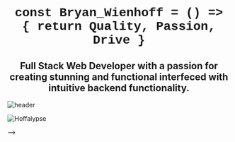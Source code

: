 <h1 align="center" style="font-family: 'Courier New', monospace;">const Bryan_Wienhoff = () => { return Quality, Passion, Drive }</h1>

<h2 align="center">Full Stack Web Developer with a passion for creating stunning and functional interfeced with intuitive backend functionality. </h2>

![header](https://www.shutterstock.com/image-vector/excellence-banner-10-web-icons-260nw-1304197930.jpg)

<p align="left"> <img src="https://komarev.com/ghpvc/?username=zzangu0215&label=Profile%20views&color=0e75b6&style=flat" alt="Hoffalypse" /> </p>

<!-- - 👨‍💻 All of my projects are available at [**PORTFOLIO**](https://zzangu0215.github.io/portfolio-v3/)

- 🔭 I’m currently working on [**JOBBEE Project**](https://github.com/zzangu0215/jobbee), [**UCSD Kojobs**](https://github.com/zzangu0215/ucsd-kojobs)

- ⚡ The powerful projects from me.

  - **Group Projects**: [**JOBBEE Project**](https://github.com/zzangu0215/jobbee), [**MyKNL Project**](https://github.com/zzangu0215/myknl),  [**FANTOM**](https://github.com/zzangu0215/fantom)
  - **Personal Projects**: [**Book Search Engine**](https://github.com/zzangu0215/book-search-engine), [**Employee Tracker**](https://github.com/zzangu0215/employee-tracker), [**Team Profile Generator**](https://github.com/zzangu0215/Team-Profile-Generator), [**E-Commerce Backend**](https://github.com/zzangu0215/e-commerce-backend), [**Workout Tracker**](https://github.com/zzangu0215/workout-tracker)
  - **Gist**: [**Regex Tutorial**](https://gist.github.com/zzangu0215)
  - **Tutorial**: [**Contact Form Tutorial**](https://github.com/zzangu0215/contact-form-tutorial)
  - [**Shell Script Shortcuts**](https://github.com/zzangu0215/shell-shortcuts)

- 🌱 I’m currently studying [**Algorithm Practice**](https://github.com/zzangu0215/algorithm-practice), and **Ruby on Rails** 

- 📫 How to reach me: **tajo0215@gmail.com**

- ⚡ Fun fact ? **I think I am a cool pet owner.**

<h2 align="center">Specialized In</h2>
<h3 align="center">Programming Languages</h3>
<p align="center">
  <a href="https://www.cprogramming.com/" target="_blank" rel="noreferrer"><img class="mb-4 mr-4 h-6 w-6 sm:h-10 sm:w-10" src="https://raw.githubusercontent.com/devicons/devicon/master/icons/c/c-original.svg" alt="c" width="40" height="40"></a> &nbsp
  <a href="https://www.w3schools.com/cpp/" target="_blank" rel="noreferrer"><img class="mb-4 mr-4 h-6 w-6 sm:h-10 sm:w-10" src="https://raw.githubusercontent.com/devicons/devicon/master/icons/cplusplus/cplusplus-original.svg" alt="cplusplus" width="40" height="40"></a> &nbsp
  <a href="https://developer.mozilla.org/en-US/docs/Web/JavaScript" target="_blank" rel="noreferrer"><img class="mb-4 mr-4 h-6 w-6 sm:h-10 sm:w-10" src="https://raw.githubusercontent.com/devicons/devicon/master/icons/javascript/javascript-original.svg" alt="javascript" width="40" height="40"></a> &nbsp
  <a href="https://www.python.org" target="_blank" rel="noreferrer"><img class="mb-4 mr-4 h-6 w-6 sm:h-10 sm:w-10" src="https://raw.githubusercontent.com/devicons/devicon/master/icons/python/python-original.svg" alt="python" width="40" height="40"></a> &nbsp
  <a href="https://www.typescriptlang.org/" target="_blank" rel="noreferrer"><img class="mb-4 mr-4 h-6 w-6 sm:h-10 sm:w-10" src="https://raw.githubusercontent.com/devicons/devicon/master/icons/typescript/typescript-original.svg" alt="typescript" width="40" height="40"></a> &nbsp
  <a href="https://www.java.com" target="_blank" rel="noreferrer"><img class="mb-4 mr-4 h-6 w-6 sm:h-10 sm:w-10" src="https://raw.githubusercontent.com/devicons/devicon/master/icons/java/java-original.svg" alt="java" width="40" height="40"></a>
</p>
<h3 align="center">Front End Development</h3>
<p align="center">
  <a href="https://vuejs.org/" target="_blank" rel="noreferrer"><img class="mb-4 mr-4 h-6 w-6 sm:h-10 sm:w-10" src="https://raw.githubusercontent.com/devicons/devicon/master/icons/vuejs/vuejs-original-wordmark.svg" alt="vuejs" width="40" height="40"></a> &nbsp
  <a href="https://reactjs.org/" target="_blank" rel="noreferrer"><img class="mb-4 mr-4 h-6 w-6 sm:h-10 sm:w-10" src="https://raw.githubusercontent.com/devicons/devicon/master/icons/react/react-original-wordmark.svg" alt="react" width="40" height="40"></a> &nbsp
  <a href="https://getbootstrap.com" target="_blank" rel="noreferrer"><img class="mb-4 mr-4 h-6 w-6 sm:h-10 sm:w-10" src="https://raw.githubusercontent.com/devicons/devicon/master/icons/bootstrap/bootstrap-plain-wordmark.svg" alt="bootstrap" width="40" height="40"></a> &nbsp
  <a href="https://www.w3schools.com/css/" target="_blank" rel="noreferrer"><img class="mb-4 mr-4 h-6 w-6 sm:h-10 sm:w-10" src="https://raw.githubusercontent.com/devicons/devicon/master/icons/css3/css3-original-wordmark.svg" alt="css3" width="40" height="40"></a> &nbsp
  <a href="https://www.w3.org/html/" target="_blank" rel="noreferrer"><img class="mb-4 mr-4 h-6 w-6 sm:h-10 sm:w-10" src="https://raw.githubusercontent.com/devicons/devicon/master/icons/html5/html5-original-wordmark.svg" alt="html5" width="40" height="40"></a> &nbsp
  <a href="https://sass-lang.com" target="_blank" rel="noreferrer"><img class="mb-4 mr-4 h-6 w-6 sm:h-10 sm:w-10" src="https://raw.githubusercontent.com/devicons/devicon/master/icons/sass/sass-original.svg" alt="sass" width="40" height="40"></a> &nbsp
  <a href="https://redux.js.org" target="_blank" rel="noreferrer"><img class="mb-4 mr-4 h-6 w-6 sm:h-10 sm:w-10" src="https://raw.githubusercontent.com/devicons/devicon/master/icons/redux/redux-original.svg" alt="redux" width="40" height="40"></a> &nbsp
  <a href="https://tailwindcss.com/" target="_blank" rel="noreferrer"><img class="mb-4 mr-4 h-6 w-6 sm:h-10 sm:w-10" src="https://www.vectorlogo.zone/logos/tailwindcss/tailwindcss-icon.svg" alt="tailwind" width="40" height="40"></a>
  <a href="https://babeljs.io/" target="_blank" rel="noreferrer"><img class="mb-4 mr-4 h-6 w-6 sm:h-10 sm:w-10" src="https://www.vectorlogo.zone/logos/babeljs/babeljs-icon.svg" alt="babel" width="40" height="40"></a>
</p>
<h3 align="center">Back End Development</h3>
<p align="center">
  <a href="https://nodejs.org" target="_blank" rel="noreferrer"><img class="mb-4 mr-4 h-6 w-6 sm:h-10 sm:w-10" src="https://raw.githubusercontent.com/devicons/devicon/master/icons/nodejs/nodejs-original-wordmark.svg" alt="nodejs" width="40" height="40"></a> &nbsp
  <a href="https://expressjs.com" target="_blank" rel="noreferrer"><img class="mb-4 mr-4 h-6 w-6 sm:h-10 sm:w-10" src="https://raw.githubusercontent.com/devicons/devicon/master/icons/express/express-original-wordmark.svg" alt="express" width="40" height="40"></a> &nbsp
  <a href="https://graphql.org" target="_blank" rel="noreferrer"><img class="mb-4 mr-4 h-6 w-6 sm:h-10 sm:w-10" src="https://www.vectorlogo.zone/logos/graphql/graphql-icon.svg" alt="graphql" width="40" height="40"></a>
</p>
<h3 align="center">Database</h3>
<p align="center">
  <a href="https://www.mongodb.com/" target="_blank" rel="noreferrer"><img class="mb-4 mr-4 h-6 w-6 sm:h-10 sm:w-10" src="https://raw.githubusercontent.com/devicons/devicon/master/icons/mongodb/mongodb-original-wordmark.svg" alt="mongodb" width="40" height="40"></a> &nbsp
  <a href="https://www.mysql.com/" target="_blank" rel="noreferrer"><img class="mb-4 mr-4 h-6 w-6 sm:h-10 sm:w-10" src="https://raw.githubusercontent.com/devicons/devicon/master/icons/mysql/mysql-original-wordmark.svg" alt="mysql" width="40" height="40"></a>
</p>
<h3 align="center">Data Visualization</h3>
<p align="center">
  <a href="https://www.chartjs.org" target="_blank" rel="noreferrer"><img class="mb-4 mr-4 h-6 w-6 sm:h-10 sm:w-10" src="https://www.chartjs.org/media/logo-title.svg" alt="chartjs" width="40" height="40"></a>
</p>
<h3 align="center">Devops</h3>
<p align="center">
  <a href="https://aws.amazon.com" target="_blank" rel="noreferrer"><img class="mb-4 mr-4 h-6 w-6 sm:h-10 sm:w-10" src="https://raw.githubusercontent.com/devicons/devicon/master/icons/amazonwebservices/amazonwebservices-original-wordmark.svg" alt="aws" width="40" height="40"></a> &nbsp
  <a href="https://www.docker.com/" target="_blank" rel="noreferrer"><img class="mb-4 mr-4 h-6 w-6 sm:h-10 sm:w-10" src="https://raw.githubusercontent.com/devicons/devicon/master/icons/docker/docker-original-wordmark.svg" alt="docker" width="40" height="40"></a> &nbsp
  <a href="https://www.gnu.org/software/bash/" target="_blank" rel="noreferrer"><img class="mb-4 mr-4 h-6 w-6 sm:h-10 sm:w-10" src="https://www.vectorlogo.zone/logos/gnu_bash/gnu_bash-icon.svg" alt="bash" width="40" height="40"></a>
</p>
<h3 align="center">Testing</h3>
<p align="center">
  <a href="https://jestjs.io" target="_blank" rel="noreferrer"><img class="mb-4 mr-4 h-6 w-6 sm:h-10 sm:w-10" src="https://www.vectorlogo.zone/logos/jestjsio/jestjsio-icon.svg" alt="jest" width="40" height="40"></a>
</p>
<h3 align="center">Machine Learning</h3>
<p align="center">
  <a href="https://opencv.org/" target="_blank" rel="noreferrer"><img class="mb-4 mr-4 h-6 w-6 sm:h-10 sm:w-10" src="https://www.vectorlogo.zone/logos/opencv/opencv-icon.svg" alt="opencv" width="40" height="40"></a>
</p>
<h3 align="center">Other</h3>
<p align="center">
  <a href="https://www.arduino.cc/" target="_blank" rel="noreferrer"> <img src="https://cdn.worldvectorlogo.com/logos/arduino-1.svg" alt="arduino" width="40" height="40"/> </a> &nbsp
  <a href="https://git-scm.com/" target="_blank" rel="noreferrer"><img class="mb-4 mr-4 h-6 w-6 sm:h-10 sm:w-10" src="https://www.vectorlogo.zone/logos/git-scm/git-scm-icon.svg" alt="git" width="40" height="40"></a>
</p>
   
<h2 align="center">Connect with me:</h3>
<p align="center">
<a href="https://codepen.io/tajo0215" target="blank"><img align="center" src="https://raw.githubusercontent.com/rahuldkjain/github-profile-readme-generator/master/src/images/icons/Social/codepen.svg" alt="tajo0215" height="30" width="40" /></a>
<a href="https://linkedin.com/in/junnyzzangu" target="blank"><img align="center" src="https://raw.githubusercontent.com/rahuldkjain/github-profile-readme-generator/master/src/images/icons/Social/linked-in-alt.svg" alt="junnyzzangu" height="30" width="40" /></a>
<a href="https://instagram.com/o0ojunny" target="blank"><img align="center" src="https://raw.githubusercontent.com/rahuldkjain/github-profile-readme-generator/master/src/images/icons/Social/instagram.svg" alt="o0ojunny" height="30" width="40" /></a>
<a href="https://www.youtube.com/channel/UCk_a__J10fet0xEe_dSNBKw" target="blank"><img align="center" src="https://raw.githubusercontent.com/rahuldkjain/github-profile-readme-generator/master/src/images/icons/Social/youtube.svg" alt="uck_a__j10fet0xee_dsnbkw" height="30" width="40" /></a>
</p>

<p align="center"><img align="center" src="https://github-readme-stats.vercel.app/api/top-langs?username=zzangu0215&show_icons=true&locale=en&layout=compact" alt="zzangu0215" /></p>

<!-- <p>&nbsp;<img align="center" src="https://github-readme-stats.vercel.app/api?username=zzangu0215&show_icons=true&locale=en" alt="zzangu0215" /></p> -->

<!--
**zzangu0215/zzangu0215** is a ✨ _special_ ✨ repository because its `README.md` (this file) appears on your GitHub profile.

Here are some ideas to get you started:

- 🔭 I’m currently working on ...
- 🌱 I’m currently learning ...
- 👯 I’m looking to collaborate on ...
- 🤔 I’m looking for help with ...
- 💬 Ask me about ...
- 📫 How to reach me: ...
- 😄 Pronouns: ...
- ⚡ Fun fact: ...
--> -->